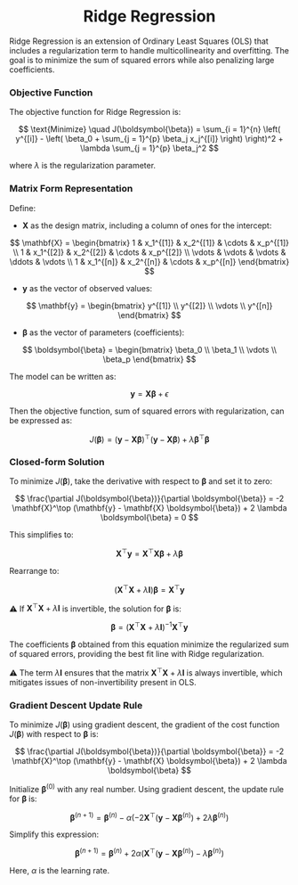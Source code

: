 <h1 align="center">Ridge Regression</h1>

Ridge Regression is an extension of Ordinary Least Squares (OLS) that includes a regularization term to handle multicollinearity and overfitting. The goal is to minimize the sum of squared errors while also penalizing large coefficients.

### Objective Function

The objective function for Ridge Regression is:

$$
\text{Minimize} \quad J(\boldsymbol{\beta}) = \sum_{i = 1}^{n} \left( y^{[i]} - \left( \beta_0 + \sum_{j = 1}^{p} \beta_j x_j^{[i]} \right) \right)^2 + \lambda \sum_{j = 1}^{p} \beta_j^2
$$

where $\lambda$ is the regularization parameter.

### Matrix Form Representation

Define:
- **$\mathbf{X}$** as the design matrix, including a column of ones for the intercept:

$$
\mathbf{X} = \begin{bmatrix}
1 & x_1^{[1]} & x_2^{[1]} & \cdots & x_p^{[1]} \\
1 & x_1^{[2]} & x_2^{[2]} & \cdots & x_p^{[2]} \\
\vdots & \vdots & \vdots & \ddots & \vdots \\
1 & x_1^{[n]} & x_2^{[n]} & \cdots & x_p^{[n]}
\end{bmatrix}
$$
  
- **$\mathbf{y}$** as the vector of observed values:

$$
\mathbf{y} = \begin{bmatrix}
y^{[1]} \\
y^{[2]} \\
\vdots \\
y^{[n]}
\end{bmatrix}
$$
  
- **$\boldsymbol{\beta}$** as the vector of parameters (coefficients):

$$
\boldsymbol{\beta} = \begin{bmatrix}
\beta_0 \\
\beta_1 \\
\vdots \\
\beta_p
\end{bmatrix}
$$

The model can be written as:

$$
\mathbf{y} = \mathbf{X} \boldsymbol{\beta} + \epsilon
$$

Then the objective function, sum of squared errors with regularization, can be expressed as:

$$
J(\boldsymbol{\beta}) = (\mathbf{y} - \mathbf{X} \boldsymbol{\beta})^\top (\mathbf{y} - \mathbf{X} \boldsymbol{\beta}) + \lambda \boldsymbol{\beta}^\top \boldsymbol{\beta}
$$

### Closed-form Solution

To minimize $J(\boldsymbol{\beta})$, take the derivative with respect to $\boldsymbol{\beta}$ and set it to zero:

$$
\frac{\partial J(\boldsymbol{\beta})}{\partial \boldsymbol{\beta}} = -2 \mathbf{X}^\top (\mathbf{y} - \mathbf{X} \boldsymbol{\beta}) + 2 \lambda \boldsymbol{\beta} = 0
$$

This simplifies to:

$$
\mathbf{X}^\top \mathbf{y} = \mathbf{X}^\top \mathbf{X} \boldsymbol{\beta} + \lambda \boldsymbol{\beta}
$$

Rearrange to:

$$
(\mathbf{X}^\top \mathbf{X} + \lambda \mathbf{I}) \boldsymbol{\beta} = \mathbf{X}^\top \mathbf{y}
$$

⚠️ If $\mathbf{X}^\top \mathbf{X} + \lambda \mathbf{I}$ is invertible, the solution for $\boldsymbol{\beta}$ is:

$$
\boldsymbol{\beta} = (\mathbf{X}^\top \mathbf{X} + \lambda \mathbf{I})^{-1} \mathbf{X}^\top \mathbf{y}
$$

The coefficients $\boldsymbol{\beta}$ obtained from this equation minimize the regularized sum of squared errors, providing the best fit line with Ridge regularization.

⚠️ The term $\lambda \mathbf{I}$ ensures that the matrix $\mathbf{X}^\top \mathbf{X} + \lambda \mathbf{I}$ is always invertible, which mitigates issues of non-invertibility present in OLS.

### Gradient Descent Update Rule

To minimize $J(\boldsymbol{\beta})$ using gradient descent, the gradient of the cost function $J(\boldsymbol{\beta})$ with respect to $\boldsymbol{\beta}$ is:

$$
\frac{\partial J(\boldsymbol{\beta})}{\partial \boldsymbol{\beta}} = -2 \mathbf{X}^\top (\mathbf{y} - \mathbf{X} \boldsymbol{\beta}) + 2 \lambda \boldsymbol{\beta}
$$

Initialize $\boldsymbol{\beta}^{(0)}$ with any real number. Using gradient descent, the update rule for $\boldsymbol{\beta}$ is:

$$
\boldsymbol{\beta}^{(n+1)} = \boldsymbol{\beta}^{(n)} - \alpha \left(-2 \mathbf{X}^\top (\mathbf{y} - \mathbf{X} \boldsymbol{\beta}^{(n)}) + 2 \lambda \boldsymbol{\beta}^{(n)}\right)
$$

Simplify this expression:

$$
\boldsymbol{\beta}^{(n+1)} = \boldsymbol{\beta}^{(n)} + 2 \alpha \left(\mathbf{X}^\top (\mathbf{y} - \mathbf{X} \boldsymbol{\beta}^{(n)}) - \lambda \boldsymbol{\beta}^{(n)}\right)
$$

Here, $\alpha$ is the learning rate.
